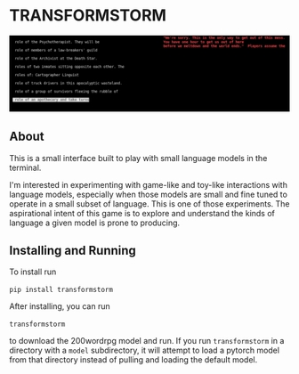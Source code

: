 # TRANSFORMSTORM
![Screenshot](https://github.com/simonmnash/transformstorm/blob/main/assets/version_zero_screenshot.png)

## About

This is a small interface built to play with small language models in the terminal.

I'm interested in experimenting with game-like and toy-like interactions with language models, especially when those models are small and fine tuned to operate in a  small subset of language. This is one of those experiments. The aspirational intent of this game is to explore and understand the kinds of language a given model is prone to producing.


## Installing and Running
To install run

`pip install transformstorm`

After installing, you can run

`transformstorm`

to download the 200wordrpg model and run. If you run `transformstorm` in a directory with a `model` subdirectory, it will attempt to load a pytorch model from that directory instead of pulling and loading the default model.
